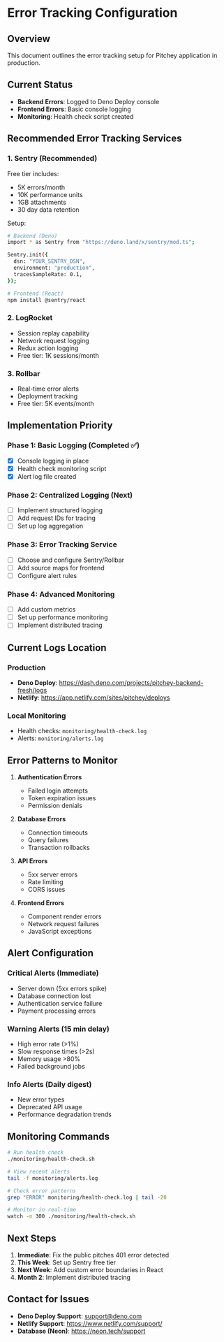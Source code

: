 # Error Tracking Configuration

## Overview
This document outlines the error tracking setup for Pitchey application in production.

## Current Status
- **Backend Errors**: Logged to Deno Deploy console
- **Frontend Errors**: Basic console logging
- **Monitoring**: Health check script created

## Recommended Error Tracking Services

### 1. Sentry (Recommended)
Free tier includes:
- 5K errors/month
- 10K performance units
- 1GB attachments
- 30 day data retention

Setup:
```bash
# Backend (Deno)
import * as Sentry from "https://deno.land/x/sentry/mod.ts";

Sentry.init({
  dsn: "YOUR_SENTRY_DSN",
  environment: "production",
  tracesSampleRate: 0.1,
});

# Frontend (React)
npm install @sentry/react
```

### 2. LogRocket
- Session replay capability
- Network request logging
- Redux action logging
- Free tier: 1K sessions/month

### 3. Rollbar
- Real-time error alerts
- Deployment tracking
- Free tier: 5K events/month

## Implementation Priority

### Phase 1: Basic Logging (Completed ✅)
- [x] Console logging in place
- [x] Health check monitoring script
- [x] Alert log file created

### Phase 2: Centralized Logging (Next)
- [ ] Implement structured logging
- [ ] Add request IDs for tracing
- [ ] Set up log aggregation

### Phase 3: Error Tracking Service
- [ ] Choose and configure Sentry/Rollbar
- [ ] Add source maps for frontend
- [ ] Configure alert rules

### Phase 4: Advanced Monitoring
- [ ] Add custom metrics
- [ ] Set up performance monitoring
- [ ] Implement distributed tracing

## Current Logs Location

### Production
- **Deno Deploy**: https://dash.deno.com/projects/pitchey-backend-fresh/logs
- **Netlify**: https://app.netlify.com/sites/pitchey/deploys

### Local Monitoring
- Health checks: `monitoring/health-check.log`
- Alerts: `monitoring/alerts.log`

## Error Patterns to Monitor

1. **Authentication Errors**
   - Failed login attempts
   - Token expiration issues
   - Permission denials

2. **Database Errors**
   - Connection timeouts
   - Query failures
   - Transaction rollbacks

3. **API Errors**
   - 5xx server errors
   - Rate limiting
   - CORS issues

4. **Frontend Errors**
   - Component render errors
   - Network request failures
   - JavaScript exceptions

## Alert Configuration

### Critical Alerts (Immediate)
- Server down (5xx errors spike)
- Database connection lost
- Authentication service failure
- Payment processing errors

### Warning Alerts (15 min delay)
- High error rate (>1%)
- Slow response times (>2s)
- Memory usage >80%
- Failed background jobs

### Info Alerts (Daily digest)
- New error types
- Deprecated API usage
- Performance degradation trends

## Monitoring Commands

```bash
# Run health check
./monitoring/health-check.sh

# View recent alerts
tail -f monitoring/alerts.log

# Check error patterns
grep "ERROR" monitoring/health-check.log | tail -20

# Monitor in real-time
watch -n 300 ./monitoring/health-check.sh
```

## Next Steps

1. **Immediate**: Fix the public pitches 401 error detected
2. **This Week**: Set up Sentry free tier
3. **Next Week**: Add custom error boundaries in React
4. **Month 2**: Implement distributed tracing

## Contact for Issues

- **Deno Deploy Support**: support@deno.com
- **Netlify Support**: https://www.netlify.com/support/
- **Database (Neon)**: https://neon.tech/support